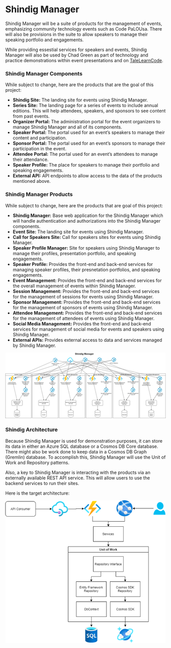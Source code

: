 # Shindig Manager
Shindig Manager will be a suite of products for the management of events, emphasizing community technology events such as Code PaLOUsa.  There will also be provisions in the suite to allow speakers to manage their speaking portfolio and engagements.

While providing essestial services for speakers and events, Shindig Manager will also be used by Chad Green as part of technology and practice demonstrations within event presentations and on [TaleLearnCode](https://twitch.tv/TaleLearnCode).

### Shindig Manager Components
While subject to change, here are the products that are the goal of this project:

* **Shindig Site:** The landing site for events using Shindig Manager.
* **Series Site:** The landing page for a series of events to include annual editions.  This will help attendees, speakers, and sponsors to see content from past events.
* **Organizer Portal:** The administration portal for the event organizers to manage Shindig Manager and all of its components.
* **Speaker Portal:** The portal used for an event’s speakers to manage their content and participation.
* **Sponsor Portal:** The portal used for an event’s sponsors to manage their participation in the event.
* **Attendee Portal:** The portal used for an event’s attendees to manage their attendance.
* **Speaker Profile:** The place for speakers to manage their portfolio and speaking engagements.
* **External API:** API endpoints to allow access to the data of the products mentioned above.


### Shindig Manager Products
While subject to change, here are the products that are goal of this project:

* **Shindig Manager:** Base web application for the Shindig Manager which will handle authentication and authorizations into the Shindig Manager components.
* **Event Site:** The landing site for events using Shindig Manager.
* **Call for Speakers Site:** Call for speakers sites for events using Shindig Manager.
* **Speaker Profile Manager:** Site for speakers using Shindig Manager to manage their profiles, presentation portfolio, and speaking engagements.
* **Speaker Profile:** Provides the front-end and back-end services for managing speaker profiles, their presnetation portfolios, and speaking engagements.
* **Event Management:** Provides the front-end and back-end services for the overall management of events within Shindig Manager.
* **Session Management:** Provides the front-end and back-end services for the management of sessions for events using Shindig Manager.
* **Sponsor Management:** Provides the front-end and back-end services for the management of sponsors of events using Shindig Manager.
* **Attendee Management:** Provides the front-end and back-end services for the management of attendees of events using Shindig Manager.
* **Social Media Management:** Provides the front-end and back-end services for management of social media for events and speakers using Shindig Manager.
* **External APIs:** Provides external access to data and services managed by Shindig Manager.

![Shindig Manager Product Structure](https://github.com/Shindig-Manager/.github/blob/main/profile/ShindigManagerProductStructure.png)

### Shindig Architecture
Because Shindig Manager is used for demonstration purposes, it can store its data in either an Azure SQL database or a Cosmos DB Core database.  There might also be work done to keep data in a Cosmos DB Graph (Gremlin) database.  To accomplish this, Shindig Manager will use the Unit of Work and Repository patterns.

Also, a key to Shindig Manager is interacting with the products via an externally available REST API service.  This will allow users to use the backend services to run their sites.

Here is the target architecture:

![Conceptual Architecture](https://github.com/Shindig-Manager/.github/blob/main/profile/Shindig%20Manager%20Conceptual%20Architecture.drawio.png)
